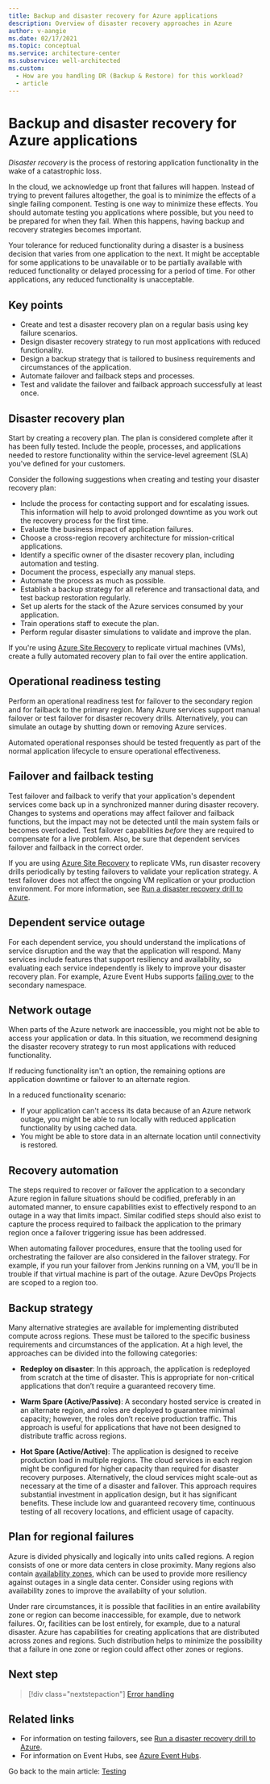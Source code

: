 ```yaml
---
title: Backup and disaster recovery for Azure applications
description: Overview of disaster recovery approaches in Azure
author: v-aangie
ms.date: 02/17/2021
ms.topic: conceptual
ms.service: architecture-center
ms.subservice: well-architected
ms.custom:
  - How are you handling DR (Backup & Restore) for this workload?
  - article
---
```


# Backup and disaster recovery for Azure applications

*Disaster recovery* is the process of restoring application functionality in the wake of a catastrophic loss.

In the cloud, we acknowledge up front that failures will happen. Instead of trying to prevent failures altogether, the goal is to minimize the effects of a single failing component. Testing is one way to minimize these effects. You should automate testing you applications where possible, but you need to be prepared for when they fail. When this happens, having backup and recovery strategies becomes important.

Your tolerance for reduced functionality during a disaster is a business decision that varies from one application to the next. It might be acceptable for some applications to be unavailable or to be partially available with reduced functionality or delayed processing for a period of time. For other applications, any reduced functionality is unacceptable. 

## Key points

- Create and test a disaster recovery plan on a regular basis using key failure scenarios.
- Design disaster recovery strategy to run most applications with reduced functionality.
- Design a backup strategy that is tailored to business requirements and circumstances of the application.
- Automate failover and failback steps and processes.
- Test and validate the failover and failback approach successfully at least once.

## Disaster recovery plan

Start by creating a recovery plan. The plan is considered complete after it has been fully tested. Include the people, processes, and applications needed to restore functionality within the service-level agreement (SLA) you've defined for your customers.

Consider the following suggestions when creating and testing your disaster recovery plan:

- Include the process for contacting support and for escalating issues. This information will help to avoid prolonged downtime as you work out the recovery process for the first time.
- Evaluate the business impact of application failures.
- Choose a cross-region recovery architecture for mission-critical applications.
- Identify a specific owner of the disaster recovery plan, including automation and testing.
- Document the process, especially any manual steps.
- Automate the process as much as possible.
- Establish a backup strategy for all reference and transactional data, and test backup restoration regularly.
- Set up alerts for the stack of the Azure services consumed by your application.
- Train operations staff to execute the plan.
- Perform regular disaster simulations to validate and improve the plan.

If you're using [Azure Site Recovery](/azure/site-recovery/site-recovery-overview) to replicate virtual machines (VMs), create a fully automated recovery plan to fail over the entire application.

## Operational readiness testing

Perform an operational readiness test for failover to the secondary region and for failback to the primary region. Many Azure services support manual failover or test failover for disaster recovery drills. Alternatively, you can simulate an outage by shutting down or removing Azure services.

Automated operational responses should be tested frequently as part of the normal application lifecycle to ensure operational effectiveness.

## Failover and failback testing

Test failover and failback to verify that your application's dependent services come back up in a synchronized manner during disaster recovery. Changes to systems and operations may affect failover and failback functions, but the impact may not be detected until the main system fails or becomes overloaded. Test failover capabilities *before* they are required to compensate for a live problem. Also, be sure that dependent services failover and failback in the correct order.

If you are using [Azure Site Recovery](/azure/site-recovery/site-recovery-overview) to replicate VMs, run disaster recovery drills periodically by testing failovers to validate your replication strategy. A test failover does not affect the ongoing VM replication or your production environment. For more information, see [Run a disaster recovery drill to Azure](/azure/site-recovery/site-recovery-test-failover-to-azure).

## Dependent service outage

For each dependent service, you should understand the implications of service disruption and the way that the application will respond. Many services include features that support resiliency and availability, so evaluating each service independently is likely to improve your disaster recovery plan. For example, Azure Event Hubs supports [failing over](/azure/event-hubs/event-hubs-geo-dr#setup-and-failover-flow) to the secondary namespace.

## Network outage

When parts of the Azure network are inaccessible, you might not be able to access your application or data. In this situation, we recommend designing the disaster recovery strategy to run most applications with reduced functionality.

If reducing functionality isn't an option, the remaining options are application downtime or failover to an alternate region.

In a reduced functionality scenario:

- If your application can't access its data because of an Azure network outage, you might be able to run locally with reduced application functionality by using cached data.
- You might be able to store data in an alternate location until connectivity is restored.

## Recovery automation

The steps required to recover or failover the application to a secondary Azure region in failure situations should be codified, preferably in an automated manner, to ensure capabilities exist to effectively respond to an outage in a way that limits impact. Similar codified steps should also exist to capture the process required to failback the application to the primary region once a failover triggering issue has been addressed.

When automating failover procedures, ensure that the tooling used for orchestrating the failover are also considered in the failover strategy. For example, if you run your failover from Jenkins running on a VM, you'll be in trouble if that virtual machine is part of the outage. Azure DevOps Projects are scoped to a region too.

## Backup strategy

Many alternative strategies are available for implementing distributed compute across regions. These must be tailored to the specific business requirements and circumstances of the application. At a high level, the approaches can be divided into the following categories:

- **Redeploy on disaster**: In this approach, the application is redeployed from scratch at the time of disaster. This is appropriate for non-critical applications that don’t require a guaranteed recovery time.

- **Warm Spare (Active/Passive)**: A secondary hosted service is created in an alternate region, and roles are deployed to guarantee minimal capacity; however, the roles don’t receive production traffic. This approach is useful for applications that have not been designed to distribute traffic across regions.

- **Hot Spare (Active/Active)**: The application is designed to receive production load in multiple regions. The cloud services in each region might be configured for higher capacity than required for disaster recovery purposes. Alternatively, the cloud services might scale-out as necessary at the time of a disaster and failover. This approach requires substantial investment in application design, but it has significant benefits. These include low and guaranteed recovery time, continuous testing of all recovery locations, and efficient usage of capacity.

## Plan for regional failures

Azure is divided physically and logically into units called regions. A region consists of one or more data centers in close proximity. Many regions also contain [availability zones](/azure/availability-zones/az-overview), which can be used to provide more resiliency against outages in a single data center. Consider using regions with availability zones to improve the availabilty of your solution.

Under rare circumstances, it is possible that facilities in an entire availability zone or region can become inaccessible, for example, due to network failures. Or, facilities can be lost entirely, for example, due to a natural disaster. Azure has capabilities for creating applications that are distributed across zones and regions. Such distribution helps to minimize the possibility that a failure in one zone or region could affect other zones or regions.

## Next step

>[!div class="nextstepaction"]
>[Error handling](./app-design-error-handling.md)

## Related links

- For information on testing failovers, see [Run a disaster recovery drill to Azure](/azure/site-recovery/site-recovery-test-failover-to-azure).
- For information on Event Hubs, see [Azure Event Hubs](https://azure.microsoft.com/services/event-hubs/).

Go back to the main article: [Testing](test-checklist.md)